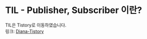 # TIL - Publisher, Subscriber 이란?

TIL은 Tistory로 이동하였습니다.</br>
링크: [Diana-Tistory](https://devdiana.tistory.com/3)
